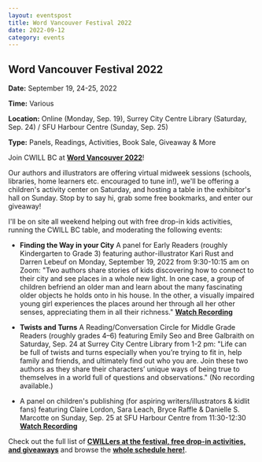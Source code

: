 ```yaml
---
layout: eventspost
title: Word Vancouver Festival 2022
date: 2022-09-12
category: events
---
```


## Word Vancouver Festival 2022

**Date:** September 19, 24-25, 2022

**Time:** Various

**Location:** Online (Monday, Sep. 19), Surrey City Centre Library (Saturday, Sep. 24) / SFU Harbour Centre (Sunday, Sep. 25)

**Type:** Panels, Readings, Activities, Book Sale, Giveaway & More

Join CWILL BC at [**Word Vancouver 2022**](https://www.wordvancouver.ca/)!

Our authors and illustrators are offering virtual midweek sessions (schools, libraries, home learners etc. encouraged to tune in!), we'll be offering a children's activity center on Saturday, and hosting a table in the exhibitor's hall on Sunday. Stop by to say hi, grab some free bookmarks, and enter our giveaway!

I'll be on site all weekend helping out with free drop-in kids activities, running the CWILL BC table, and moderating the following events:

 - **Finding the Way in your City** A panel for Early Readers (roughly Kindergarten to Grade 3) featuring author-illustrator Kari Rust and Darren Lebeuf on Monday, September 19, 2022 from 9:30-10:15 am on Zoom: "Two authors share stories of kids discovering how to connect to their city and see places in a whole new light. In one case, a group of children befriend an older man and learn about the many fascinating older objects he holds onto in his house. In the other, a visually impaired young girl experiences the places around her through all her other senses, appreciating them in all their richness." [**Watch Recording**](https://www.youtube.com/watch?v=cUpicy9XOcA)

 - **Twists and Turns** A Reading/Conversation Circle for Middle Grade Readers (roughly grades 4–6) featuring Emily Seo and Bree Galbraith on Saturday, Sep. 24 at Surrey City Centre Library from 1-2 pm: "Life can be full of twists and turns especially when you’re trying to fit in, help family and friends, and ultimately find out who you are. Join these two authors as they share their characters’ unique ways of being true to themselves in a world full of questions and observations." (No recording available.)

 - A panel on children's publishing (for aspiring writers/illustrators & kidlit fans) featuring Claire Lordon, Sara Leach, Bryce Raffle & Danielle S. Marcotte on Sunday, Sep. 25 at SFU Harbour Centre from 11:30-12:30 [**Watch Recording**](https://www.youtube.com/watch?v=hxB4tfnEXo0)

Check out the full list of [**CWILLers at the festival, free drop-in activities, and giveaways**](https://cwillbc.wordpress.com/2022/08/22/cwillers-at-word-vancouver-2022-festival/) and browse the [**whole schedule here!**](https://www.wordvancouver.ca/).

